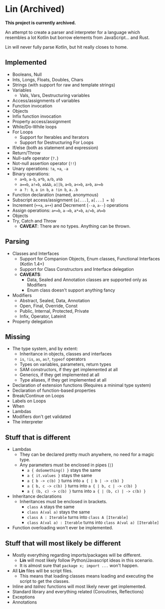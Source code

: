 # Lin (Archived)

**This project is currently archived.**

An attempt to create a parser and interpreter for a language which resembles a lot Kotlin but borrow elements from
JavaScript... and Rust.

Lin will never fully parse Kotlin, but hit really closes to home.

## Implemented

- Booleans, Null
- Ints, Longs, Floats, Doubles, Chars
- Strings (with support for raw and template strings)
- Variables
    - Vals, Vars, Destructuring variables
- Access/assignments of variables
- Function invocation
- Objects
- Infix function invocation
- Property access/assignment
- While/Do-While loops
- For Loops
    - Support for Iterables and Iterators
    - Support for Destructuring For Loops
- If/else (both as statement and expression)
- Return/Throw
- Null-safe operator (`?.`)
- Not-null assertion operator (`!!`)
- Unary operations: `!a`, `+a`, `-a`
- Binary operations:
    - `a+b`, `a-b`, `a*b`, `a/b`, `a%b`
    - `a==b`, `a!=b`, `a&&b`, `a||b`, `a<b`, `a<=b`, `a>b`, `a>=b`
    - `a ?: b`, `a in b`, `a !in b`, `a..b`
- Function declaration (named, anonymous)
- Subscript access/assignment (`a[...]`, `a[...] = b`)
- Increment (`++a`, `a++`) and Decrement (`--a`, `a--`) operations
- Assign operations: `a+=b`, `a-=b`, `a*=b`, `a/=b`, `a%=b`
- Objects
- Try, Catch and Throw
    - **CAVEAT**: There are no types. Anything can be thrown.

## Parsing

- Classes and Interfaces
    - Support for Companion Objects, Enum classes, Functional Interfaces (Kotlin 1.4+)
    - Support for Class Constructors and Interface delegation
    - **CAVEATS**:
        - Data, Sealed and Annotation classes are supported only as Modifiers
        - Enum class doesn't support anything fancy
- Modifiers 
    - Abstract, Sealed, Data, Annotation
    - Open, Final, Override, Const
    - Public, Internal, Protected, Private
    - Infix, Operator, Lateinit
- Property delegation

## Missing

- The type system, and by extent:
    - Inheritance in objects, classes and interfaces
    - `is`, `!is`, `as`, `as?`, `typeof` operators
    - Types on variables, parameters, return types
    - SAM constructors, if they get implemented at all
    - Generics, if they get implemented at all
    - Type aliases, if they get implemented at all
- Declaration of extension functions (Requires a minimal type system)
- Declaration of function-based properties
- Break/Continue on Loops
- Labels on Loops
- When
- Lambdas
- Modifiers don't get validated
- The interpreter

## Stuff that is different
- Lambdas
    - They can be declared pretty much anywhere, no need for a magic type.
    - Any parameters must be enclosed in pipes (`|`)
        - `a { doSomething() }` stays the same
        - `a { it.values }` stays the same
        - `a { b -> c(b) }` turns into `a { | b | -> c(b) }`
        - `a { b, c -> c(b) }` turns into `a { | b, c | -> c(b) }`
        - `a { (b, c) -> c(b) }` turns into `a { | (b, c) | -> c(b) }`
- Inheritance declarations
    - Inheritances must be enclosed in brackets.
        - `class A` stays the same
        - `class A(val a)` stays the same
        - `class A : Iterable` turns into `class A [Iterable]`
        - `class A(val a) : Iterable` turns into `class A(val a) [Iterable]`
- Function overloading won't ever be implemented.

## Stuff that will most likely be different

- Mostly everything regarding imports/packages will be different.
    - **Lin** will most likely follow Python/Javascript ideas in this scenario.
    - It is almost sure that `package x; import ...` won't happen.
- All **Lin** files will be script files.
    - This means that loading classes means loading and executing the script to get the classes.
- Inline and _tailrec_ functions will most likely never get implemented.
- Standard library and everything related (Coroutines, Reflections)
- Exceptions
- Annotations
